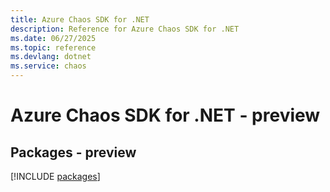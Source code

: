 ```yaml
---
title: Azure Chaos SDK for .NET
description: Reference for Azure Chaos SDK for .NET
ms.date: 06/27/2025
ms.topic: reference
ms.devlang: dotnet
ms.service: chaos
---
```

# Azure Chaos SDK for .NET - preview
## Packages - preview
[!INCLUDE [packages](chaos-index.md)]